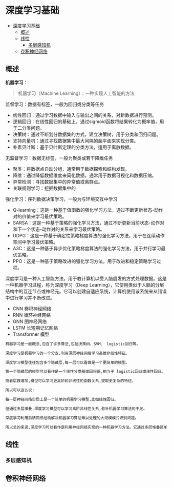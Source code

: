 # 深度学习基础

- [深度学习基础](#深度学习基础)
  - [概述](#概述)
  - [线性](#线性)
    - [多层感知机](#多层感知机)
  - [卷积神经网络](#卷积神经网络)

## 概述

**机器学习**：

> 机器学习（Machine Learning）：一种实现人工智能的方法

监督学习：数据有标签，一般为回归或分类等任务

- 线性回归：通过学习数据中输入与输出之间的关系，对新数据进行预测。
- 逻辑回归：在线性回归的基础上，通过sigmoid函数将结果转化为概率值，用于二分类问题。
- 决策树：通过不断划分数据集的方式，建立决策树，用于分类和回归问题。
- 支持向量机：通过寻找数据集中最大间隔的超平面来实现分类。
- 朴素贝叶斯：基于贝叶斯定理的分类方法，适用于离散数据。

无监督学习：数据无标签，一般为聚类或若干降维任务

- 聚类：将数据点自动分组，通常用于数据探索和结构发现。
- 降维：通过降低数据维度来简化数据，通常用于数据可视化和数据压缩。
- 异常检测：寻找数据集中的异常值或离群点。
- 关联规则学习：挖掘数据集中的

强化学习：序列数据决策学习，一般为与环境交互中学习

- Q-learning：这是一种基于值函数的强化学习方法，通过不断更新状态-动作对的价值来学习最优策略。
- SARSA：这是一种基于策略的强化学习方法，通过不断更新当前状态-动作对和下一个状态-动作对的关系来学习最优策略。
- DDPG：这是一种基于确定性策略梯度算法的强化学习方法，用于在连续动作空间中学习最优策略。
- A3C：这是一种基于异步优化策略梯度算法的强化学习方法，用于并行学习最优策略。
- PPO：这是一种基于策略改进的强化学习方法，用于改进和稳定策略学习过程。

深度学习是一种人工智能方法，用于教计算机以受人脑启发的方式处理数据。这是一种机器学习过程，称为深度学习（Deep Learning），它使用类似于人脑的分层结构中的互连节点或神经元。它可以创建自适应系统，计算机使用该系统来从错误中进行学习并不断改进。

- CNN 卷积神经网络
- RNN 循环神经网络
- GNN 图神经网络
- LSTM 长短期记忆网络
- Transformer 模型

```txt
机器学习是一般概念,包含了许多算法,包括决策树、SVM、 logistic回归等。

深度学习是机器学习的一个分支,利用深层神经网络学习高维非线性特征。

深度学习模型往往包含多个隐藏层,每一层可以看做是一个更简单的模型。

第一个隐藏层的模型可以看作是一个线性分类器或回归器,相当于 logistic回归或线性回归。

随着层数增加,模型可以学习更高阶和非线性的函数关系,提取更复杂的特征。

所以可以这么说:

每一层神经网络实质上是一个简单的机器学习模型,比如线性回归。

但通过多层堆叠,深度学习模型可以学习高阶非线性关系,弥补机器学习算法的不足。

深度学习利用前馈网络结构解决机器学习算法难以处理的大规模模式识别问题。

所以总的来说,深度学习可以看作是利用神经网络实现的一种机器学习方法。它通过多层堆叠简单模型来学习高维特征,弥补了机器学习算法的一些限制。
```

## 线性

### 多层感知机

## 卷积神经网络
